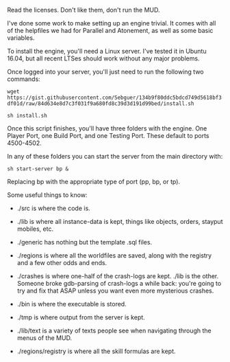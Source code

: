 Read the licenses. Don't like them, don't run the MUD.

I've done some work to make setting up an engine trivial. It comes with all of the helpfiles we had for Parallel and Atonement, as well as some basic variables. 

To install the engine, you'll need a Linux server. I've tested it in Ubuntu 16.04, but all recent LTSes should work without any major problems.

Once logged into your server, you'll just need to run the following two commands:

`wget https://gist.githubusercontent.com/Sebguer/134b9f80ddc5bdcd749d5618bf3df01d/raw/84d634e8d7c3f031f9a680fd8c39d3d191d99bed/install.sh`

`sh install.sh`

Once this script finishes, you'll have three folders with the engine. One Player Port, one Build Port, and one Testing Port. These default to ports 4500-4502.

In any of these folders you can start the server from the main directory with:

`sh start-server bp &`

Replacing bp with the appropriate type of port (pp, bp, or tp).

Some useful things to know:
* ./src is where the code is.
* ./lib is where all instance-data is kept, things like objects, orders, stayput mobiles, etc.
* ./generic has nothing but the template .sql files.
* ./regions is where all the worldfiles are saved, along with the registry and a few other odds and ends.
* ./crashes is where one-half of the crash-logs are kept. ./lib is the other. Someone broke gdb-parsing of crash-logs a while back: you're going to try and fix that ASAP unless you want even more mysterious crashes.
* ./bin is where the executable is stored.
* ./tmp is where output from the server is kept.

* ./lib/text is a variety of texts people see when navigating through the menus of the MUD.
* ./regions/registry is where all the skill formulas are kept.


